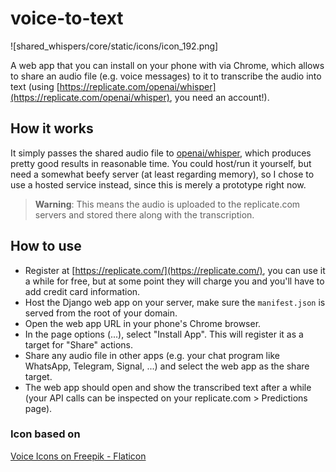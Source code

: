 # voice-to-text

![shared_whispers/core/static/icons/icon_192.png]

A web app that you can install on your phone with via Chrome, which allows
to share an audio file (e.g. voice messages) to it to transcribe the audio
into text (using [https://replicate.com/openai/whisper](https://replicate.com/openai/whisper), you need an account!).

## How it works

It simply passes the shared audio file to [openai/whisper](https://github.com/openai/whisper), which produces pretty good results in  reasonable time. You could host/run it yourself, but need a somewhat beefy server (at least regarding memory), so I chose to use a hosted service instead, since this is merely a prototype right now.

> **Warning**: This means the audio is uploaded to the replicate.com servers and stored there along with the transcription.

## How to use

- Register at [https://replicate.com/](https://replicate.com/), you can use it a while for free, but at some point they will charge you and you'll have to add credit card information.
- Host the Django web app on your server, make sure the `manifest.json` is served from the root of your domain.
- Open the web app URL in your phone's Chrome browser.
- In the page options (...), select "Install App". This will register it as a target for "Share" actions.
- Share any audio file in other apps (e.g. your chat program like WhatsApp, Telegram, Signal, ...) and select the web app as the share target.
- The web app should open and show the transcribed text after a while (your API calls can be inspected on your replicate.com > Predictions page).

### Icon based on
<a href="https://www.flaticon.com/free-icons/voice" title="voice icons">Voice Icons on Freepik - Flaticon</a>
